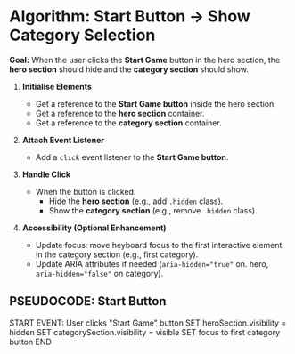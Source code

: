 # Algorithm: Start Button -> Show Category Selection

**Goal:** When the user clicks the **Start Game** button in the hero section, the **hero section** should hide and the **category section** should show.

1. **Initialise Elements**
    - Get a reference to the **Start Game button** inside the hero section.
    - Get a reference to the **hero section** container.
    - Get a reference to the **category section** container.

2. **Attach Event Listener**
    - Add a `click` event listener to the **Start Game button**.

3. **Handle Click**
    - When the button is clicked:
        - Hide the **hero section** (e.g., add `.hidden` class).
        - Show the **category section** (e.g., remove `.hidden` class).

4. **Accessibility (Optional Enhancement)**
    - Update focus: move heyboard focus to the first interactive element in the category section (e.g., first category).
    - Update ARIA attributes if needed (`aria-hidden="true"` on. hero, `aria-hidden="false"` on category).

## PSEUDOCODE: Start Button

START
    EVENT: User clicks "Start Game" button
    SET heroSection.visibility = hidden
    SET categorySection.visibility = visible
    SET focus to first category button
END

